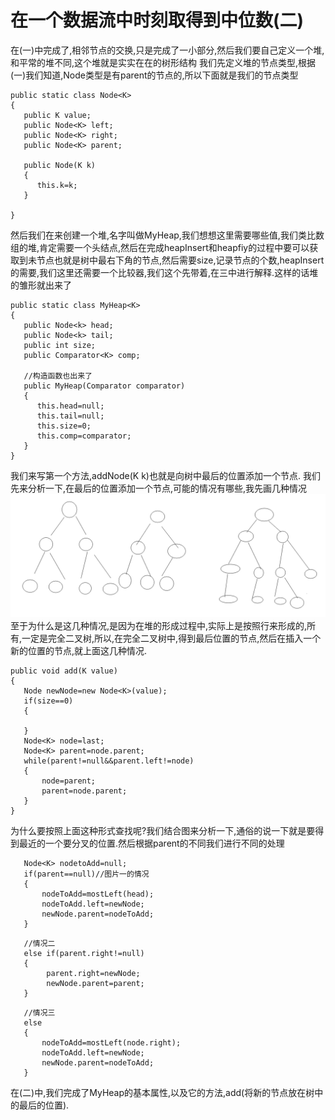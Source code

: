 # 在一个数据流中时刻取得到中位数(二)
在(一)中完成了,相邻节点的交换,只是完成了一小部分,然后我们要自己定义一个堆,和平常的堆不同,这个堆就是实实在在的树形结构
我们先定义堆的节点类型,根据(一)我们知道,Node类型是有parent的节点的,所以下面就是我们的节点类型
```
public static class Node<K>
{
   public K value;
   public Node<K> left;
   public Node<K> right;
   public Node<K> parent;

   public Node(K k)
   {
      this.k=k;
   }

}
```
然后我们在来创建一个堆,名字叫做MyHeap,我们想想这里需要哪些值,我们类比数组的堆,肯定需要一个头结点,然后在完成heapInsert和heapfiy的过程中要可以获取到未节点也就是树中最右下角的节点,然后需要size,记录节点的个数,heapInsert的需要,我们这里还需要一个比较器,我们这个先带着,在三中进行解释.这样的话堆的雏形就出来了
```
public static class MyHeap<K>
{
   public Node<k> head;
   public Node<k> tail;
   public int size;
   public Comparator<K> comp;

   //构造函数也出来了
   public MyHeap(Comparator comparator)
   {
      this.head=null;
      this.tail=null;
      this.size=0;
      this.comp=comparator;
   }
}
```
我们来写第一个方法,addNode(K k)也就是向树中最后的位置添加一个节点.
我们先来分析一下,在最后的位置添加一个节点,可能的情况有哪些,我先画几种情况
![](_v_images/20190424044611483_1906177636.png)
至于为什么是这几种情况,是因为在堆的形成过程中,实际上是按照行来形成的,所有,一定是完全二叉树,所以,在完全二叉树中,得到最后位置的节点,然后在插入一个新的位置的节点,就上面这几种情况.
```
public void add(K value)
{
   Node newNode=new Node<K>(value);
   if(size==0)
   {
       
   }
   Node<K> node=last;
   Node<K> parent=node.parent;
   while(parent!=null&&parent.left!=node)
   {
       node=parent;
       parent=node.parent;
   }
}
```
为什么要按照上面这种形式查找呢?我们结合图来分析一下,通俗的说一下就是要得到最近的一个要分叉的位置.然后根据parent的不同我们进行不同的处理
```
   Node<K> nodetoAdd=null; 
   if(parent==null)//图片一的情况
   {
       nodeToAdd=mostLeft(head);
       nodeToAdd.left=newNode;
       newNode.parent=nodeToAdd;
   }
```
```
   //情况二 
   else if(parent.right!=null)
   {
        parent.right=newNode;
        newNode.parent=parent;
   }

```
```
   //情况三
   else
   {
       nodeToAdd=mostLeft(node.right);
       nodeToAdd.left=newNode;
       newNode.parent=nodeToAdd;
   }
```
在(二)中,我们完成了MyHeap的基本属性,以及它的方法,add(将新的节点放在树中的最后的位置).